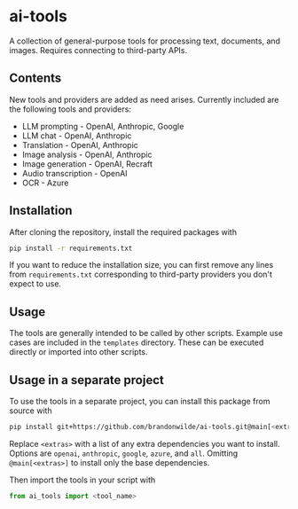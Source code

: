 # ai-tools

A collection of general-purpose tools for processing text, documents, and images. Requires connecting to third-party APIs.

## Contents

New tools and providers are added as need arises. Currently included are the following tools and providers:

- LLM prompting - OpenAI, Anthropic, Google
- LLM chat - OpenAI, Anthropic
- Translation - OpenAI, Anthropic
- Image analysis - OpenAI, Anthropic
- Image generation - OpenAI, Recraft
- Audio transcription - OpenAI
- OCR - Azure

## Installation

After cloning the repository, install the required packages with
```bash
pip install -r requirements.txt
```

If you want to reduce the installation size, you can first remove any lines from `requirements.txt` corresponding to third-party providers you don't expect to use.

## Usage

The tools are generally intended to be called by other scripts. Example use cases are included in the `templates` directory. These can be executed directly or imported into other scripts.

## Usage in a separate project

To use the tools in a separate project, you can install this package from source with
```bash
pip install git+https://github.com/brandonwilde/ai-tools.git@main[<extras>]
```
Replace `<extras>` with a list of any extra dependencies you want to install. Options are `openai`, `anthropic`, `google`, `azure`, and `all`. Omitting `@main[<extras>]` to install only the base dependencies.

Then import the tools in your script with
```python
from ai_tools import <tool_name>
```